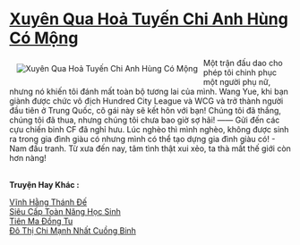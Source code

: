 <a href="https://truyenwiki.net/xuyen-qua-hoa-tuyen-chi-anh-hung-co-mong.36531/" title="Xuyên Qua Hoả Tuyến Chi Anh Hùng Có Mộng"><h1>Xuyên Qua Hoả Tuyến Chi Anh Hùng Có Mộng</h1></a><div style="display:table"><img align="right" style="float: left; padding: 10px;" src="https://truyenwiki.net/a/img/str/src/36531.jpg" alt="Xuyên Qua Hoả Tuyến Chi Anh Hùng Có Mộng">Một trận đấu dao cho phép tôi chinh phục một người phụ nữ, nhưng nó khiến tôi đánh mất toàn bộ tương lai của mình. Wang Yue, khi bạn giành được chức vô địch Hundred City League và WCG và trở thành người đầu tiên ở Trung Quốc, cô gái này sẽ kết hôn với bạn! Chúng tôi đã thắng, chúng tôi đã thua, nhưng chúng tôi chưa bao giờ sợ hãi! —— Gửi đến các cựu chiến binh CF đã nghỉ hưu. Lúc nghèo thì mình nghèo, không được sinh ra trong gia đình giàu có nhưng mình có thể tạo dựng gia đình giàu có! - Nam đấu tranh. Từ xưa đến nay, tâm tình thật xui xẻo, ta thà mất thế giới còn hơn nàng!</div><p><br><b>Truyện Hay Khác :</b></p><a href="https://truyenwiki.net/vinh-hang-thanh-de.35648/" alt="Vĩnh Hằng Thánh Đế">Vĩnh Hằng Thánh Đế</a><br/><a href="https://sangtacviet.wordpress.com/2020/10/22/sieu-cap-toan-nang-hoc-sinh/" alt="Siêu Cấp Toàn Năng Học Sinh">Siêu Cấp Toàn Năng Học Sinh</a><br/><a href="https://github.com/nownovels/wikidich/tree/master/truyenhay/35532" alt="Tiên Ma Đồng Tu">Tiên Ma Đồng Tu</a><br/><a href="https://sangtacviet.wordpress.com/2020/10/22/do-thi-chi-manh-nhat-cuong-binh/" alt="Đô Thị Chi Mạnh Nhất Cuồng Binh">Đô Thị Chi Mạnh Nhất Cuồng Binh</a><br/>